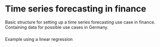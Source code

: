 # Time series forecasting in finance

Basic structure for setting up a time series forecasting use case in finance.
Containing data for possible use cases in Germany. 

### 
Example using a linear regression 




